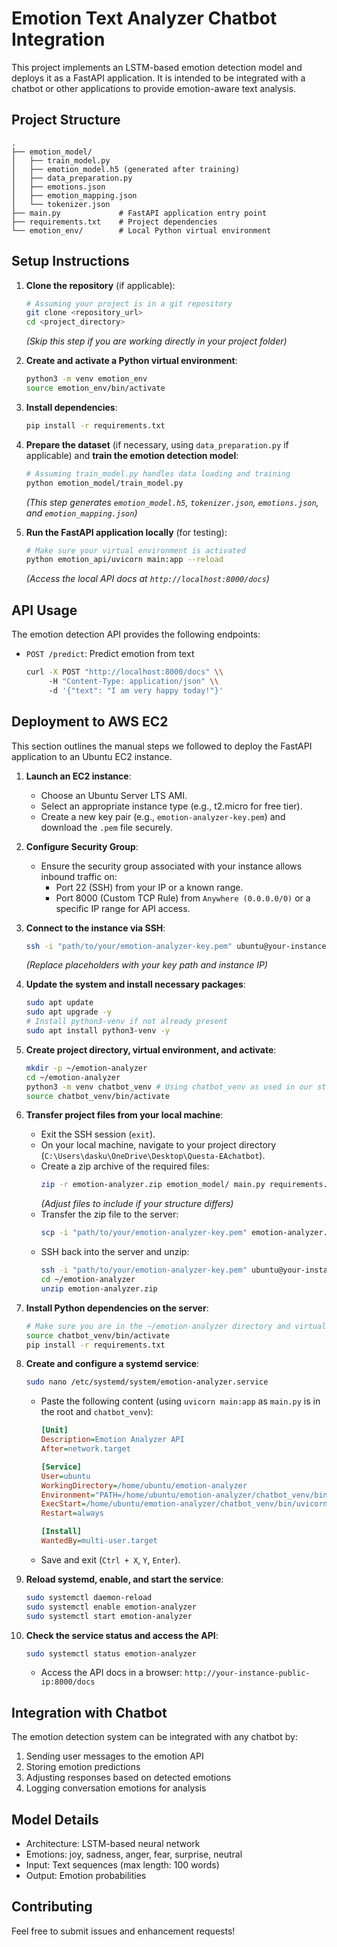 # Emotion Text Analyzer Chatbot Integration

This project implements an LSTM-based emotion detection model and deploys it as a FastAPI application. It is intended to be integrated with a chatbot or other applications to provide emotion-aware text analysis.

## Project Structure

```
.
├── emotion_model/
│   ├── train_model.py
│   ├── emotion_model.h5 (generated after training)
│   ├── data_preparation.py
│   ├── emotions.json
│   ├── emotion_mapping.json
│   └── tokenizer.json
├── main.py             # FastAPI application entry point
├── requirements.txt    # Project dependencies
└── emotion_env/        # Local Python virtual environment
```

## Setup Instructions

1.  **Clone the repository** (if applicable):
    ```bash
    # Assuming your project is in a git repository
    git clone <repository_url>
    cd <project_directory>
    ```
    *(Skip this step if you are working directly in your project folder)*

2.  **Create and activate a Python virtual environment**:
    ```bash
    python3 -m venv emotion_env
    source emotion_env/bin/activate
    ```

3.  **Install dependencies**:
    ```bash
    pip install -r requirements.txt
    ```

4.  **Prepare the dataset** (if necessary, using `data_preparation.py` if applicable) and **train the emotion detection model**:
    ```bash
    # Assuming train_model.py handles data loading and training
    python emotion_model/train_model.py
    ```
    *(This step generates `emotion_model.h5`, `tokenizer.json`, `emotions.json`, and `emotion_mapping.json`)*

5.  **Run the FastAPI application locally** (for testing):
    ```bash
    # Make sure your virtual environment is activated
    python emotion_api/uvicorn main:app --reload 
    ```
    *(Access the local API docs at `http://localhost:8000/docs`)*

## API Usage

The emotion detection API provides the following endpoints:

-   `POST /predict`: Predict emotion from text
    ```bash
    curl -X POST "http://localhost:8000/docs" \\
         -H "Content-Type: application/json" \\
         -d '{"text": "I am very happy today!"}'
    ```

## Deployment to AWS EC2

This section outlines the manual steps we followed to deploy the FastAPI application to an Ubuntu EC2 instance.

1.  **Launch an EC2 instance**:
    *   Choose an Ubuntu Server LTS AMI.
    *   Select an appropriate instance type (e.g., t2.micro for free tier).
    *   Create a new key pair (e.g., `emotion-analyzer-key.pem`) and download the `.pem` file securely.

2.  **Configure Security Group**:
    *   Ensure the security group associated with your instance allows inbound traffic on:
        *   Port 22 (SSH) from your IP or a known range.
        *   Port 8000 (Custom TCP Rule) from `Anywhere (0.0.0.0/0)` or a specific IP range for API access.

3.  **Connect to the instance via SSH**:
    ```bash
    ssh -i "path/to/your/emotion-analyzer-key.pem" ubuntu@your-instance-public-ip
    ```
    *(Replace placeholders with your key path and instance IP)*

4.  **Update the system and install necessary packages**:
    ```bash
    sudo apt update
    sudo apt upgrade -y
    # Install python3-venv if not already present
    sudo apt install python3-venv -y
    ```

5.  **Create project directory, virtual environment, and activate**:
    ```bash
    mkdir -p ~/emotion-analyzer
    cd ~/emotion-analyzer
    python3 -m venv chatbot_venv # Using chatbot_venv as used in our steps
    source chatbot_venv/bin/activate
    ```

6.  **Transfer project files from your local machine**:
    *   Exit the SSH session (`exit`).
    *   On your local machine, navigate to your project directory (`C:\Users\dasku\OneDrive\Desktop\Questa-EAchatbot`).
    *   Create a zip archive of the required files:
        ```bash
        zip -r emotion-analyzer.zip emotion_model/ main.py requirements.txt
        ```
        *(Adjust files to include if your structure differs)*
    *   Transfer the zip file to the server:
        ```bash
        scp -i "path/to/your/emotion-analyzer-key.pem" emotion-analyzer.zip ubuntu@your-instance-public-ip:~/emotion-analyzer/
        ```
    *   SSH back into the server and unzip:
        ```bash
        ssh -i "path/to/your/emotion-analyzer-key.pem" ubuntu@your-instance-public-ip
        cd ~/emotion-analyzer
        unzip emotion-analyzer.zip
        ```

7.  **Install Python dependencies on the server**:
    ```bash
    # Make sure you are in the ~/emotion-analyzer directory and virtual env is active
    source chatbot_venv/bin/activate
    pip install -r requirements.txt
    ```

8.  **Create and configure a systemd service**:
    ```bash
    sudo nano /etc/systemd/system/emotion-analyzer.service
    ```
    *   Paste the following content (using `uvicorn main:app` as `main.py` is in the root and `chatbot_venv`):
        ```ini
        [Unit]
        Description=Emotion Analyzer API
        After=network.target

        [Service]
        User=ubuntu
        WorkingDirectory=/home/ubuntu/emotion-analyzer
        Environment="PATH=/home/ubuntu/emotion-analyzer/chatbot_venv/bin"
        ExecStart=/home/ubuntu/emotion-analyzer/chatbot_venv/bin/uvicorn main:app --host 0.0.0.0 --port 8000
        Restart=always

        [Install]
        WantedBy=multi-user.target
        ```
    *   Save and exit (`Ctrl + X`, `Y`, `Enter`).

9.  **Reload systemd, enable, and start the service**:
    ```bash
    sudo systemctl daemon-reload
    sudo systemctl enable emotion-analyzer
    sudo systemctl start emotion-analyzer
    ```

10. **Check the service status and access the API**:
    ```bash
    sudo systemctl status emotion-analyzer
    ```
    *   Access the API docs in a browser: `http://your-instance-public-ip:8000/docs`

## Integration with Chatbot

The emotion detection system can be integrated with any chatbot by:

1. Sending user messages to the emotion API
2. Storing emotion predictions
3. Adjusting responses based on detected emotions
4. Logging conversation emotions for analysis

## Model Details

- Architecture: LSTM-based neural network
- Emotions: joy, sadness, anger, fear, surprise, neutral
- Input: Text sequences (max length: 100 words)
- Output: Emotion probabilities

## Contributing

Feel free to submit issues and enhancement requests! 